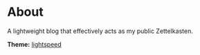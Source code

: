 # About

A lightweight blog that effectively acts as my public Zettelkasten.

**Theme:** [lightspeed](https://github.com/carpetscheme/lightspeed)
